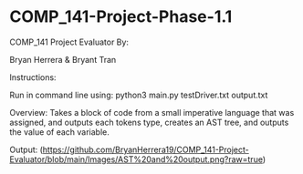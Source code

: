# COMP_141-Project-Phase-1.1
COMP_141 Project Evaluator By:

Bryan Herrera & Bryant Tran

Instructions:

Run in command line using: python3 main.py testDriver.txt output.txt

Overview:
Takes a block of code from a small imperative language that was assigned, and outputs
each tokens type, creates an AST tree, and outputs the value of each variable.

Output:
(https://github.com/BryanHerrera19/COMP_141-Project-Evaluator/blob/main/Images/AST%20and%20output.png?raw=true)
